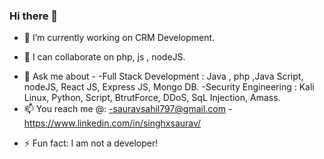 ### Hi there 👋

<!--
**singhxsaurav/singhxsaurav** is a ✨ _special_ ✨ repository because its `README.md` (this file) appears on your GitHub profile.

Here are some ideas to get you started:
-->

- 🔭 I’m currently working on CRM Development.
<!-- - 🌱 I’m currently learning -->
- 👯 I can collaborate on php, js , nodeJS.
<!-- - 🤔 I’m looking for help with ... -->
- 💬 Ask me about -
-Full Stack Development : Java , php ,Java Script, nodeJS, React JS, Express JS, Mongo DB.
-Security Engineering : Kali Linux, Python, Script, BtrutForce, DDoS, SqL Injection, Amass. 
- 📫 You reach me @:
-sauravsahil797@gmail.com
-https://www.linkedin.com/in/singhxsaurav/
<!--- 😄 Pronouns: ...-->
- ⚡ Fun fact: I am not a developer!

